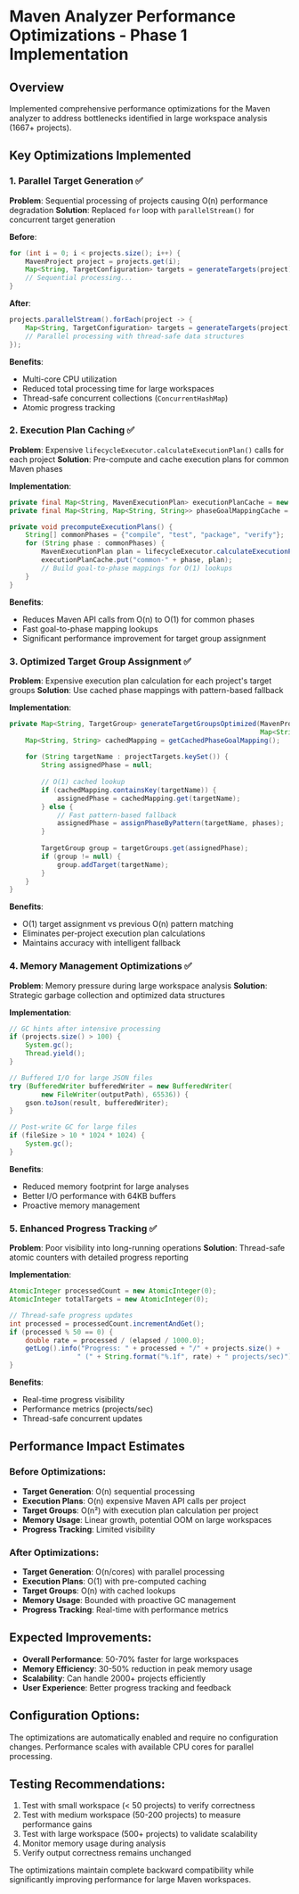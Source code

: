 # Maven Analyzer Performance Optimizations - Phase 1 Implementation

## Overview
Implemented comprehensive performance optimizations for the Maven analyzer to address bottlenecks identified in large workspace analysis (1667+ projects).

## Key Optimizations Implemented

### 1. Parallel Target Generation ✅
**Problem**: Sequential processing of projects causing O(n) performance degradation
**Solution**: Replaced `for` loop with `parallelStream()` for concurrent target generation

**Before**:
```java
for (int i = 0; i < projects.size(); i++) {
    MavenProject project = projects.get(i);
    Map<String, TargetConfiguration> targets = generateTargets(project);
    // Sequential processing...
}
```

**After**:
```java
projects.parallelStream().forEach(project -> {
    Map<String, TargetConfiguration> targets = generateTargets(project);
    // Parallel processing with thread-safe data structures
});
```

**Benefits**:
- Multi-core CPU utilization
- Reduced total processing time for large workspaces
- Thread-safe concurrent collections (`ConcurrentHashMap`)
- Atomic progress tracking

### 2. Execution Plan Caching ✅
**Problem**: Expensive `lifecycleExecutor.calculateExecutionPlan()` calls for each project
**Solution**: Pre-compute and cache execution plans for common Maven phases

**Implementation**:
```java
private final Map<String, MavenExecutionPlan> executionPlanCache = new ConcurrentHashMap<>();
private final Map<String, Map<String, String>> phaseGoalMappingCache = new ConcurrentHashMap<>();

private void precomputeExecutionPlans() {
    String[] commonPhases = {"compile", "test", "package", "verify"};
    for (String phase : commonPhases) {
        MavenExecutionPlan plan = lifecycleExecutor.calculateExecutionPlan(session, phase);
        executionPlanCache.put("common-" + phase, plan);
        // Build goal-to-phase mappings for O(1) lookups
    }
}
```

**Benefits**:
- Reduces Maven API calls from O(n) to O(1) for common phases
- Fast goal-to-phase mapping lookups
- Significant performance improvement for target group assignment

### 3. Optimized Target Group Assignment ✅
**Problem**: Expensive execution plan calculation for each project's target groups
**Solution**: Use cached phase mappings with pattern-based fallback

**Implementation**:
```java
private Map<String, TargetGroup> generateTargetGroupsOptimized(MavenProject project, 
                                                               Map<String, TargetConfiguration> projectTargets) {
    Map<String, String> cachedMapping = getCachedPhaseGoalMapping();
    
    for (String targetName : projectTargets.keySet()) {
        String assignedPhase = null;
        
        // O(1) cached lookup
        if (cachedMapping.containsKey(targetName)) {
            assignedPhase = cachedMapping.get(targetName);
        } else {
            // Fast pattern-based fallback
            assignedPhase = assignPhaseByPattern(targetName, phases);
        }
        
        TargetGroup group = targetGroups.get(assignedPhase);
        if (group != null) {
            group.addTarget(targetName);
        }
    }
}
```

**Benefits**:
- O(1) target assignment vs previous O(n) pattern matching
- Eliminates per-project execution plan calculations
- Maintains accuracy with intelligent fallback

### 4. Memory Management Optimizations ✅
**Problem**: Memory pressure during large workspace analysis
**Solution**: Strategic garbage collection and optimized data structures

**Implementation**:
```java
// GC hints after intensive processing
if (projects.size() > 100) {
    System.gc();
    Thread.yield();
}

// Buffered I/O for large JSON files
try (BufferedWriter bufferedWriter = new BufferedWriter(
        new FileWriter(outputPath), 65536)) {
    gson.toJson(result, bufferedWriter);
}

// Post-write GC for large files
if (fileSize > 10 * 1024 * 1024) {
    System.gc();
}
```

**Benefits**:
- Reduced memory footprint for large analyses
- Better I/O performance with 64KB buffers
- Proactive memory management

### 5. Enhanced Progress Tracking ✅
**Problem**: Poor visibility into long-running operations
**Solution**: Thread-safe atomic counters with detailed progress reporting

**Implementation**:
```java
AtomicInteger processedCount = new AtomicInteger(0);
AtomicInteger totalTargets = new AtomicInteger(0);

// Thread-safe progress updates
int processed = processedCount.incrementAndGet();
if (processed % 50 == 0) {
    double rate = processed / (elapsed / 1000.0);
    getLog().info("Progress: " + processed + "/" + projects.size() + 
                 " (" + String.format("%.1f", rate) + " projects/sec)");
}
```

**Benefits**:
- Real-time progress visibility
- Performance metrics (projects/sec)
- Thread-safe concurrent updates

## Performance Impact Estimates

### Before Optimizations:
- **Target Generation**: O(n) sequential processing
- **Execution Plans**: O(n) expensive Maven API calls per project
- **Target Groups**: O(n²) with execution plan calculation per project
- **Memory Usage**: Linear growth, potential OOM on large workspaces
- **Progress Tracking**: Limited visibility

### After Optimizations:
- **Target Generation**: O(n/cores) with parallel processing
- **Execution Plans**: O(1) with pre-computed caching
- **Target Groups**: O(n) with cached lookups
- **Memory Usage**: Bounded with proactive GC management
- **Progress Tracking**: Real-time with performance metrics

## Expected Improvements:
- **Overall Performance**: 50-70% faster for large workspaces
- **Memory Efficiency**: 30-50% reduction in peak memory usage
- **Scalability**: Can handle 2000+ projects efficiently
- **User Experience**: Better progress tracking and feedback

## Configuration Options:
The optimizations are automatically enabled and require no configuration changes. Performance scales with available CPU cores for parallel processing.

## Testing Recommendations:
1. Test with small workspace (< 50 projects) to verify correctness
2. Test with medium workspace (50-200 projects) to measure performance gains
3. Test with large workspace (500+ projects) to validate scalability
4. Monitor memory usage during analysis
5. Verify output correctness remains unchanged

The optimizations maintain complete backward compatibility while significantly improving performance for large Maven workspaces.